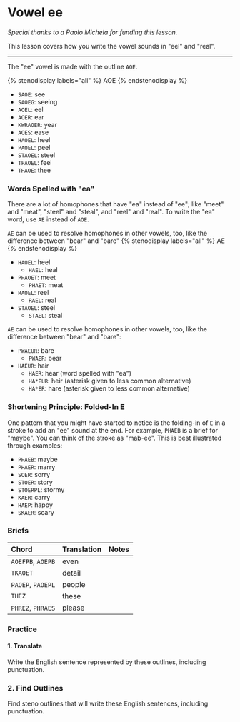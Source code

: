 # Vowel ee

_Special thanks to a Paolo Michela for funding this lesson._

This lesson covers how you write the vowel sounds in "eel" and "real".

---------

The "ee" vowel is made with the outline `AOE`.

{% stenodisplay labels="all" %}
AOE
{% endstenodisplay %}

* `SAOE`: see
* `SAOEG`: seeing
* `AOEL`: eel
* `AOER`: ear
* `KWRAOER`: year
* `AOES`: ease
* `HAOEL`: heel
* `PAOEL`: peel
* `STAOEL`: steel
* `TPAOEL`: feel
* `THAOE`: thee

### Words Spelled with "ea"

There are a lot of homophones that have "ea" instead of "ee"; like "meet" and "meat", "steel" and "steal", and "reel" and "real". To write the "ea" word, use `AE` instead of `AOE`.

`AE` can be used to resolve homophones in other vowels, too, like the difference between "bear" and "bare"
{% stenodisplay labels="all" %}
AE
{% endstenodisplay %}

* `HAOEL`: heel
  - `HAEL`: heal
* `PHAOET`: meet
  - `PHAET`: meat
* `RAOEL`: reel
  - `RAEL`: real
* `STAOEL`: steel
  - `STAEL`: steal

`AE` can be used to resolve homophones in other vowels, too, like the difference between "bear" and "bare":

- `PWAEUR`: bare
  - `PWAER`: bear
- `HAEUR`: hair
  - `HAER`: hear (word spelled with "ea")
  - `HA*EUR`: heir (asterisk given to less common alternative)
  - `HA*ER`: hare (asterisk given to less common alternative)

### Shortening Principle: Folded-In E

One pattern that you might have started to notice is the folding-in of `E` in a stroke to add an
"ee" sound at the end. For example, `PHAEB` is a brief for "maybe". You can think of the stroke as "mab-ee".
This is best illustrated through examples:

- `PHAEB`: maybe
- `PHAER`: marry
- `SOER`: sorry
- `STOER`: story
- `STOERPL`: stormy
- `KAER`: carry
- `HAEP`: happy
- `SKAER`: scary

### Briefs

| Chord             | Translation | Notes |
|:------------------|:------------|:------|
| `AOEFPB`, `AOEPB` | even        |       |
| `TKAOET`          | detail      |       |
| `PAOEP`, `PAOEPL` | people      |       |
| `THEZ`            | these       |       |
| `PHREZ`, `PHRAES` | please      |       |

### Practice

#### 1. Translate

Write the English sentence represented by these outlines, including punctuation.

### 2. Find Outlines

Find steno outlines that will write these English sentences, including punctuation.
